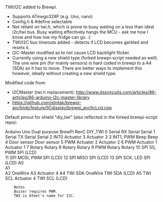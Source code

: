 TWI/I2C added to Brewpi. 

 - Supports ATmego328P (e.g. Uno, nano)
 - Config.h & #define selectable
 - Not reliant on twi.h, which is prone to busy waiting on a less than ideal i2c/twi bus. Busy waiting effectively hangs the MCU - ask me how I know and how low my fridge can go. :)
 - TWI/I2C bus timeouts added - detects if LCD becomes garbled and resets it.
 - I2C-Master modified as to not cause LCD backlight flicker.
 - Currently using a new shield type (forked brewpi-script needed as well). The one wire pin (for mainly sensors) is  hard coded in brewpi to a A4 (SDA) so it has to move. There are better ways to implement this however, ideally without creating a new shield type.

Modified code from:
 - I2CMaster (twi.h replacement): http://www.dsscircuits.com/articles/86-articles/66-arduino-i2c-master-library
 - https://github.com/slintak/brewpi-avr/blob/feature/IICdisplay/brewpi_avr/IicLcd.cpp

Default pinout for shield "diy_twi" (also reflected in the forked brewpi-script repo):

Arduino   Uno	    Dual purpose	  BrewPi RevC	  DIY_TWI
0	        Serial RX	              Serial	      Serial
1	        Serial TX	              Serial	      Serial
2	        INT0	                  Actuator 3	  Actuator 3
3	        INT1, PWM	              Beep	        Beep
4		                              Door sensor	  Door sensor
5	        PWM	                    Actuator 2	  Actuator 2
6	        PWM	                    Actuator 1	  Actuator 1
7		                              Rotary	      Rotary
8		                              Rotary	      Rotary
9	        PWM	                    Rotary	      Rotary
10	      SPI SS, PWM	            SPI (LCD)	
11	      SPI MOSI, PWM	          SPI (LCD)	
12	      SPI MISO	              SPI (LCD)	
13	      SPI SCK, LED	          SPI (LCD)	
A0			
A1			
A2			                                        OneWire
A3			                                        Actuator 4
A4	      TWI SDA	                OneWire	      TWI SDA (LCD)
A5	      TWI SCL	                Actuator 4	  TWI SCL (LCD)
			
		Notes	
		Buzzer requires PWM.	
		TWI is Atmel's name for I2C.
		
